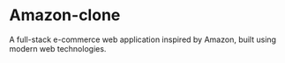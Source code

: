 # Amazon-clone
A full-stack e-commerce web application inspired by Amazon, built using modern web technologies. 
